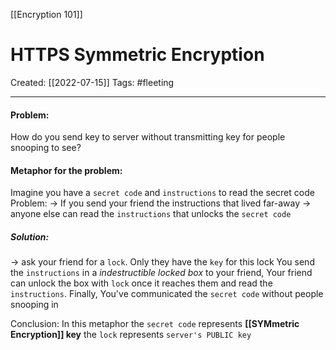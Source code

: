 [[Encryption 101]]

# HTTPS Symmetric Encryption
Created:  [[2022-07-15]]
Tags: #fleeting 

---
#### Problem: 
How do you send key to server without transmitting key for people snooping to see?

#### Metaphor for the problem:
Imagine you have a `secret code` and `instructions`  to read the secret code
Problem:
-> If you send your friend the instructions that lived far-away
-> anyone else can read the `instructions` that unlocks the `secret code`

##### Solution: 
-> ask your friend for a `lock`. Only they have the `key` for this lock
You send the `instructions` in a _indestructible locked box_ to your friend, 
Your friend can unlock the box with `lock` once it reaches them and read the `instructions`.
Finally, You've communicated the `secret code` without people snooping in

Conclusion:
In this metaphor
the `secret code` represents **[[SYMmetric Encryption]] key**
the `lock` represents `server's PUBLIC key`






